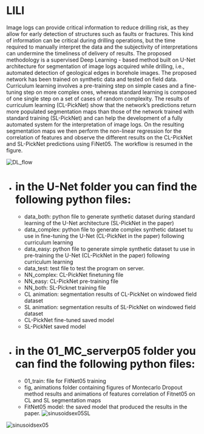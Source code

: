 # LILI

Image logs can provide critical information to reduce drilling risk, as they allow for early detection of structures such as faults or fractures. This kind of information can be critical during drilling operations, but the time required to manually interpret the data and the subjectivity of interpretations can undermine the timeliness of delivery of results. The proposed methodology is a supervised Deep Learning - based method built on U-Net architecture for segmentation of image logs acquired while drilling, i.e., automated detection of geological edges in borehole images. The proposed network has been trained on synthetic data and tested on field data. Curriculum learning involves a pre-training step on simple cases and a fine-tuning step on more complex ones, whereas standard learning is composed of one single step on a set of cases of random complexity.  The results of curriculum learning (CL-PickNet) show that the network’s predictions return more populated segmentation maps than those of the network trained with standard training (SL-PickNet) and can help the development of a fully automated system for the interpretation of image logs. On the resulting segmentation maps we then perform the non-linear regression for the correlation of features and observe the different results on the CL-PickNet and SL-PickNet predictions using FiNet05. The workflow is resumed in the figure.

![DL_flow](https://github.com/molossian/LILI/assets/99076265/5dd1bbd6-3ef2-4bc3-ac50-efd990b16c18)

- # in the U-Net folder you can find the following python files:
  - data_both: python file to generate synthetic dataset during standard learning of the U-Net architecture (SL-PickNet in the paper)
  - data_complex: python file to generate complex synthetic dataset tu use in fine-tuning the U-Net (CL-PickNet in the paper) following curriculum       learning
  - data_easy:  python file to generate simple synthetic dataset tu use in pre-training the U-Net  (CL-PickNet in the paper) following curriculum       learning
  - data_test: test file to test the program on server.
  - NN_complex: CL-PickNet finetuning file
  - NN_easy: CL-PickNet pre-training file
  - NN_both: SL-Picknet training file
  - CL animation: segmentation results of CL-PickNet on windowed field dataset
  - SL animation:  segmentation results of SL-PickNet  on windowed field dataset
  - CL-PickNet fine-tuned saved model
  - SL-PickNet saved model
- #  in the 01_MC_serverp05 folder you can find the following python files:
  -  01_train: file for FitNet05 training
  -  fig, animations folder containing figures of Montecarlo Dropout method results and animations of features correlation of Fitnet05 on CL and SL segmentation maps
  -  FitNet05 model: the saved model that produced the results in the paper.
![sinusoidsex05SL](https://github.com/molossian/LILI/assets/99076265/5d8b43a2-f713-48c4-b1e4-ae9b2957156e)

![sinusoidsex05](https://github.com/molossian/LILI/assets/99076265/2ccb9bfb-22f0-41e5-bfc1-a3c99d812952)



